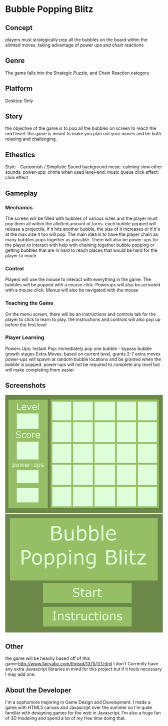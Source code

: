 # Bubble Popping Blitz #
## Concept ##
players must strategically pop all the bubbles on the board within the allotted moves, taking advantage of power ups and chain reactions
## Genre ##
The game falls into the Strategic Puzzle, and Chain Reaction category
## Platform ##
Desktop Only
## Story ##
the objective of the game is to pop all the bubbles on screen to reach the next level.
the game is meant to make you plan out your moves and be both relaxing and challenging.
## Ethestics ##
Style - Cartoonish / Simplistic
Sound 
    background music: calming slow
    other sounds:
        power-ups: chime when used
        level-end: music queue
        click effect: click effect
## Gameplay ##
### Mechanics ###
The screen will be filled with bubbles of various sizes and the player must pop them all within the allotted amount of turns.
each bubble popped will release a projectile, if it hits another bubble, the size of it increases or if it's at the max size it too will pop.
The main idea is to have the player chain as many bubbles pops together as possible.
There will also be power-ups for the player to interact with help with chaining together bubble popping or getting bubbles that are in hard to reach places that would be hard for the player to reach
### Control ###
Players will use the mouse to interact with everything in the game.
The bubbles will be popped with a mouse click. Powerups will also be activated with a mouse click.
Menus will also be navigated with the mouse
### Teaching the Game ###
On the menu screen, there will be an instructions and controls tab for the player to click to learn to play. the instructions and controls will also pop up before the first level
### Player Learning ###
Powers Ups:
    Instant Pop: immediately pop one bubble - bypass bubble growth stages
    Extra Moves: based on current level, grants 2-7 extra moves
power-ups will spawn at random bubble locations and be granted when the bubble is popped.
power-ups will not be required to complete any level but will make completing them easier
## Screenshots ## 
![alt text](https://github.com/LaurenCBullock/IGME-230/blob/master/GS.png "Screenshot 1") 
![alt text](https://github.com/LaurenCBullock/IGME-230/blob/master/GS1.png "Screenshot 1")
## Other ##
the game will be heavily based off of this game:http://www.fairyabc.com/thread/1375/1/1.html
I don't Currently have any extra Javascript libraries in mind for this project but if it feels necessary I may add one.
## About the Developer ##
I'm a sophomore majoring in Game Design and Development. I made a game with HTML5 canvas and Javascript over the summer so I'm quite familiar with designing games for the web in Javascript. I'm also a huge fan of 3D modeling and spend a lot of my free time doing that.
